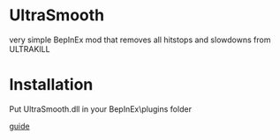 # UltraSmooth
very simple BepInEx mod that removes all hitstops and slowdowns from ULTRAKILL

# Installation
Put UltraSmooth.dll in your BepInEx\plugins folder

[guide](https://www.youtube.com/watch?v=meNiXcbPh_s)
